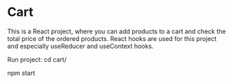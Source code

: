 # Cart

This is a React project, where you can add products to a cart and check the total price of the ordered products. 
React hooks are used for this project and especially useReducer and useContext hooks.

Run project:
 cd cart/
 
 npm start
